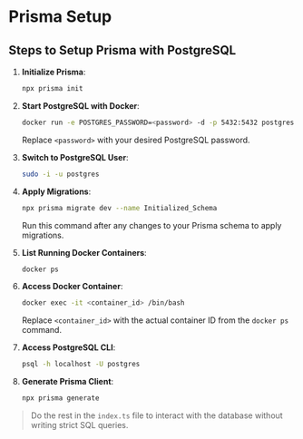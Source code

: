 # Prisma Setup

## Steps to Setup Prisma with PostgreSQL

1. **Initialize Prisma**:
    ```sh
    npx prisma init
    ```

2. **Start PostgreSQL with Docker**:
    ```sh
    docker run -e POSTGRES_PASSWORD=<password> -d -p 5432:5432 postgres
    ```
    Replace `<password>` with your desired PostgreSQL password.

3. **Switch to PostgreSQL User**:
    ```sh
    sudo -i -u postgres
    ```

4. **Apply Migrations**:
    ```sh
    npx prisma migrate dev --name Initialized_Schema
    ```
    Run this command after any changes to your Prisma schema to apply migrations.

5. **List Running Docker Containers**:
    ```sh
    docker ps
    ```

6. **Access Docker Container**:
    ```sh
    docker exec -it <container_id> /bin/bash
    ```
    Replace `<container_id>` with the actual container ID from the `docker ps` command.

7. **Access PostgreSQL CLI**:
    ```sh
    psql -h localhost -U postgres
    ```

8. **Generate Prisma Client**:
    ```sh
    npx prisma generate
    ```

> Do the rest in the `index.ts` file to interact with the database without writing strict SQL queries.
